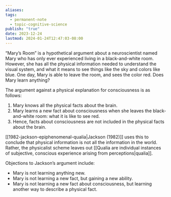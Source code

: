 ```yaml
---
aliases: 
tags:
  - permanent-note
  - topic-cognitive-science
publish: "true"
date: 2023-12-24
lastmod: 2024-01-24T12:47:03-08:00
---
```

“Mary’s Room” is a hypothetical argument about a neuroscientist named Mary who has only ever experienced living in a black-and-white room. However, she has all the physical information needed to understand the visual system, and what it means to see things like the sky and colors like blue. One day, Mary is able to leave the room, and sees the color red. Does Mary learn anything?

The argument against a physical explanation for consciousness is as follows:
1. Mary knows all the physical facts about the brain.
2. Mary learns a new fact about consciousness when she leaves the black-and-white room: what it is like to see red.
3. Hence, facts about consciousness are not included in the physical facts about the brain.

[[1982-jackson-epiphenomenal-qualia|Jackson (1982)]] uses this to conclude that physical information is not all the information in the world. Rather, the physicalist scheme leaves out [[Qualia are individual instances of subjective, conscious experience arising from perceptions|qualia]].

Objections to Jackson’s argument include:
- Mary is not learning anything new.
- Mary is not learning a new fact, but gaining a new ability.
- Mary is not learning a new fact about consciousness, but learning another way to describe a physical fact.